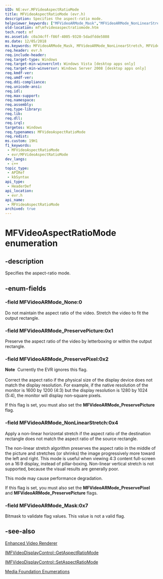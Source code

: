 ```yaml
---
UID: NE:evr.MFVideoAspectRatioMode
title: MFVideoAspectRatioMode (evr.h)
description: Specifies the aspect-ratio mode.
helpviewer_keywords: ["MFVideoARMode_Mask","MFVideoARMode_NonLinearStretch","MFVideoARMode_None","MFVideoARMode_PreservePicture","MFVideoARMode_PreservePixel","MFVideoAspectRatioMode","MFVideoAspectRatioMode enumeration [Media Foundation]","c0a34cff-f86f-4005-9320-5dadfdde5808","evr/MFVideoARMode_Mask","evr/MFVideoARMode_NonLinearStretch","evr/MFVideoARMode_None","evr/MFVideoARMode_PreservePicture","evr/MFVideoARMode_PreservePixel","evr/MFVideoAspectRatioMode","mf.mfvideoaspectratiomode"]
old-location: mf\mfvideoaspectratiomode.htm
tech.root: mf
ms.assetid: c0a34cff-f86f-4005-9320-5dadfdde5808
ms.date: 12/05/2018
ms.keywords: MFVideoARMode_Mask, MFVideoARMode_NonLinearStretch, MFVideoARMode_None, MFVideoARMode_PreservePicture, MFVideoARMode_PreservePixel, MFVideoAspectRatioMode, MFVideoAspectRatioMode enumeration [Media Foundation], c0a34cff-f86f-4005-9320-5dadfdde5808, evr/MFVideoARMode_Mask, evr/MFVideoARMode_NonLinearStretch, evr/MFVideoARMode_None, evr/MFVideoARMode_PreservePicture, evr/MFVideoARMode_PreservePixel, evr/MFVideoAspectRatioMode, mf.mfvideoaspectratiomode
req.header: evr.h
req.include-header: 
req.target-type: Windows
req.target-min-winverclnt: Windows Vista [desktop apps only]
req.target-min-winversvr: Windows Server 2008 [desktop apps only]
req.kmdf-ver: 
req.umdf-ver: 
req.ddi-compliance: 
req.unicode-ansi: 
req.idl: 
req.max-support: 
req.namespace: 
req.assembly: 
req.type-library: 
req.lib: 
req.dll: 
req.irql: 
targetos: Windows
req.typenames: MFVideoAspectRatioMode
req.redist: 
ms.custom: 19H1
f1_keywords:
 - MFVideoAspectRatioMode
 - evr/MFVideoAspectRatioMode
dev_langs:
 - c++
topic_type:
 - APIRef
 - kbSyntax
api_type:
 - HeaderDef
api_location:
 - evr.h
api_name:
 - MFVideoAspectRatioMode
archived: true
---
```


# MFVideoAspectRatioMode enumeration


## -description

Specifies the aspect-ratio mode.

## -enum-fields

### -field MFVideoARMode_None:0

Do not maintain the aspect ratio of the video. Stretch the video to fit the output rectangle.

### -field MFVideoARMode_PreservePicture:0x1

Preserve the aspect ratio of the video by letterboxing or within the output rectangle.

### -field MFVideoARMode_PreservePixel:0x2

<div class="alert"><b>Note</b>  Currently the EVR ignores this flag.</div>
<div> </div>
Correct the aspect ratio if the physical size of the display device does not match the display resolution. For example, if the native resolution of the monitor is 1600 by 1200 (4:3) but the display resolution is 1280 by 1024 (5:4), the monitor will display non-square pixels.

If this flag is set, you must also set the <b>MFVideoARMode_PreservePicture</b> flag.

### -field MFVideoARMode_NonLinearStretch:0x4

Apply a non-linear horizontal stretch if the aspect ratio of the destination rectangle does not match the aspect ratio of the source rectangle.

The non-linear stretch algorithm preserves the aspect ratio in the middle of the picture and stretches (or shrinks) the image progressively more toward the left and right. This mode is useful when viewing 4:3 content full-screen on a 16:9 display, instead of pillar-boxing. Non-linear vertical stretch is not supported, because the visual results are generally poor.

This mode may cause performance degradation.

If this flag is set, you must also set the <b>MFVideoARMode_PreservePixel</b> and <b>MFVideoARMode_PreservePicture</b> flags.

### -field MFVideoARMode_Mask:0x7

Bitmask to validate flag values. This value is not a valid flag.

## -see-also

<a href="/windows/desktop/medfound/enhanced-video-renderer">Enhanced Video Renderer</a>



<a href="/windows/desktop/api/evr/nf-evr-imfvideodisplaycontrol-getaspectratiomode">IMFVideoDisplayControl::GetAspectRatioMode</a>



<a href="/windows/desktop/api/evr/nf-evr-imfvideodisplaycontrol-setaspectratiomode">IMFVideoDisplayControl::SetAspectRatioMode</a>



<a href="/windows/desktop/medfound/media-foundation-enumerations">Media Foundation Enumerations</a>
